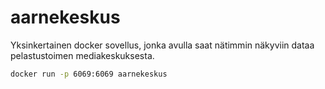 # aarnekeskus
Yksinkertainen docker sovellus, jonka avulla saat nätimmin näkyviin dataa pelastustoimen mediakeskuksesta.

```bash
docker run -p 6069:6069 aarnekeskus
```
